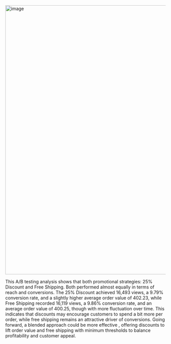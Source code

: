 <img width="1501" height="845" alt="image" src="https://github.com/user-attachments/assets/3a5cfe59-6004-42d0-9e5c-ad0e9ec07e80" />

This A/B testing analysis shows that both promotional strategies: 25% Discount and Free Shipping. Both performed almost equally in terms of reach and conversions. The 25% Discount achieved 16,493 views, a 9.79% conversion rate, and a slightly higher average order value of 402.23, while Free Shipping recorded 16,119 views, a 9.86% conversion rate, and an average order value of 400.25, though with more fluctuation over time. This indicates that discounts may encourage customers to spend a bit more per order, while free shipping remains an attractive driver of conversions. Going forward, a blended approach could be more effective , offering discounts to lift order value and free shipping with minimum thresholds to balance profitability and customer appeal.
